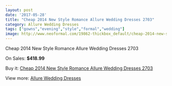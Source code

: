 ```yaml
---
layout: post
date: '2017-05-28'
title: "Cheap 2014 New Style Romance Allure Wedding Dresses 2703"
category: Allure Wedding Dresses
tags: ["gowns","evening","style","formal","wedding"]
image: http://www.neoformal.com/19862-thickbox_default/cheap-2014-new-style-romance-allure-wedding-dresses-2703.jpg
---
```

Cheap 2014 New Style Romance Allure Wedding Dresses 2703

On Sales: **$418.99**
<a href="https://www.neoformal.com/en/allure-wedding-dresses-2014/6339-cheap-2014-new-style-romance-allure-wedding-dresses-2703.html"><amp-img layout="responsive" width="600" height="600" src="//www.neoformal.com/19862-thickbox_default/cheap-2014-new-style-romance-allure-wedding-dresses-2703.jpg" alt="Cheap 2014 New Style Romance Allure Wedding Dresses 2703 0" /></a>
<a href="https://www.neoformal.com/en/allure-wedding-dresses-2014/6339-cheap-2014-new-style-romance-allure-wedding-dresses-2703.html"><amp-img layout="responsive" width="600" height="600" src="//www.neoformal.com/19865-thickbox_default/cheap-2014-new-style-romance-allure-wedding-dresses-2703.jpg" alt="Cheap 2014 New Style Romance Allure Wedding Dresses 2703 1" /></a>
<a href="https://www.neoformal.com/en/allure-wedding-dresses-2014/6339-cheap-2014-new-style-romance-allure-wedding-dresses-2703.html"><amp-img layout="responsive" width="600" height="600" src="//www.neoformal.com/19864-thickbox_default/cheap-2014-new-style-romance-allure-wedding-dresses-2703.jpg" alt="Cheap 2014 New Style Romance Allure Wedding Dresses 2703 2" /></a>
<a href="https://www.neoformal.com/en/allure-wedding-dresses-2014/6339-cheap-2014-new-style-romance-allure-wedding-dresses-2703.html"><amp-img layout="responsive" width="600" height="600" src="//www.neoformal.com/19863-thickbox_default/cheap-2014-new-style-romance-allure-wedding-dresses-2703.jpg" alt="Cheap 2014 New Style Romance Allure Wedding Dresses 2703 3" /></a>

Buy it: [Cheap 2014 New Style Romance Allure Wedding Dresses 2703](https://www.neoformal.com/en/allure-wedding-dresses-2014/6339-cheap-2014-new-style-romance-allure-wedding-dresses-2703.html "Cheap 2014 New Style Romance Allure Wedding Dresses 2703")

View more: [Allure Wedding Dresses](https://www.neoformal.com/en/82-allure-wedding-dresses-2014 "Allure Wedding Dresses")